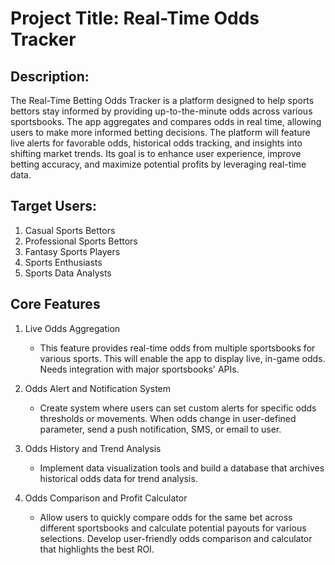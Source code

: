 
# Project Title: Real-Time Odds Tracker

## Description:

The Real-Time Betting Odds Tracker is a platform designed to help sports bettors stay informed by providing up-to-the-minute odds across various sportsbooks. The app aggregates and compares odds in real time, allowing users to make more informed betting decisions. The platform will feature live alerts for favorable odds, historical odds tracking, and insights into shifting market trends. Its goal is to enhance user experience, improve betting accuracy, and maximize potential profits by leveraging real-time data.

## Target Users: 

   1. Casual Sports Bettors
   2. Professional Sports Bettors
   3. Fantasy Sports Players
   4. Sports Enthusiasts 
   5. Sports Data Analysts

## Core Features

   1. Live Odds Aggregation
      - This feature provides real-time odds from multiple sportsbooks for various sports. This will enable the app to display live, in-game odds. Needs integration with major sportsbooks' APIs.

   2. Odds Alert and Notification System
      - Create system where users can set custom alerts for specific odds thresholds or movements. When odds change in user-defined parameter, send a push notification, SMS, or email to user. 

   3. Odds History and Trend Analysis
      - Implement data visualization tools and build a database that archives historical odds data for trend analysis. 
   
   4. Odds Comparison and Profit Calculator
      - Allow users to quickly compare odds for the same bet across different sportsbooks and calculate potential payouts for various selections. Develop user-friendly odds comparison and calculator that highlights the best ROI.